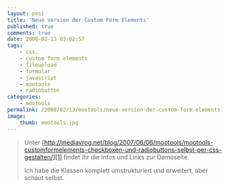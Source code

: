 ```yaml
---
layout: post
title: 'Neue Version der Custom Form Elements'
published: true
comments: true
date: 2008-02-13 03:02:57
tags:
    - css,
    - custom form elements
    - fileupload
    - formular
    - javascript
    - mootools
    - radiobutton
categories:
    - mootools
permalink: /2008/02/13/mootools/neue-version-der-custom-form-elements
image:
    thumb: mootools.jpg
---
```

> Unter [http://mediavrog.net/blog/2007/06/06/mootools/mootools-customformelements-checkboxen-und-radiobuttons-selbst-per-css-gestalten/][1] findet ihr die Infos und Links zur Demoseite.
> 
> Ich habe die Klassen komplett umstrukturiert und erweitert, aber schaut selbst.

 [1]: http://mediavrog.net/blog/2007/06/06/mootools/mootools-customformelements-checkboxen-und-radiobuttons-selbst-per-css-gestalten/ "Artikel zur neuen Version der Custom Form Elements in diesem Blog ansehen"